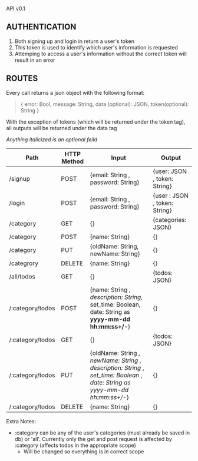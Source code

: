 API v0.1

## AUTHENTICATION

1. Both signing up and login in return a user's token
2. This token is used to identify which user's information is requested
3. Attemping to access a user's information without the correct token will result in an error

## ROUTES ##

Every call returns a json object with the following format:

> {
>	error: Bool,
>	message: String,
>	data (optional): JSON,
>	token(optional): String
> }

With the exception of tokens (which will be returned under the token tag),
all outputs will be returned under the data tag

*Anything italicized is an optional feild*

Path | HTTP Method| Input | Output 
-----|------------|-------|-------
/signup | POST | {email: String , password: String} | {user: JSON , token: String}
/login | POST | {email: String , password: String} | {user : JSON , token: String}
/category | GET | {} | {categories: JSON}
/category | POST | {name: String} | {}
/category | PUT | {oldName: String, newName: String} | {}
/categrory | DELETE | {name: String} | {}
/all/todos | GET | {} | {todos: JSON}
/:category/todos | POST | {name: String , *description: String*, set_time: Boolean, date: String as **yyyy-mm-dd hh:mm:ss+/-<time zone>**} | {}
/:category/todos | GET | {} | {todos: JSON}
/:category/todos | PUT | {oldName: String , *newName: String* , *description: String* , *set_time: Boolean* , *date: String as yyyy-mm-dd hh:mm:ss+/-<time zone>*} | {}
/:category/todos | DELETE | {name: String} | {}

Extra Notes: 
 * :category can be any of the user's categories (must already be saved in db) or 'all'.
	Currently only the get and post request is affected by :category (affects todos in the appropriate scope) 
	- Will be changed so everything is in correct scope
